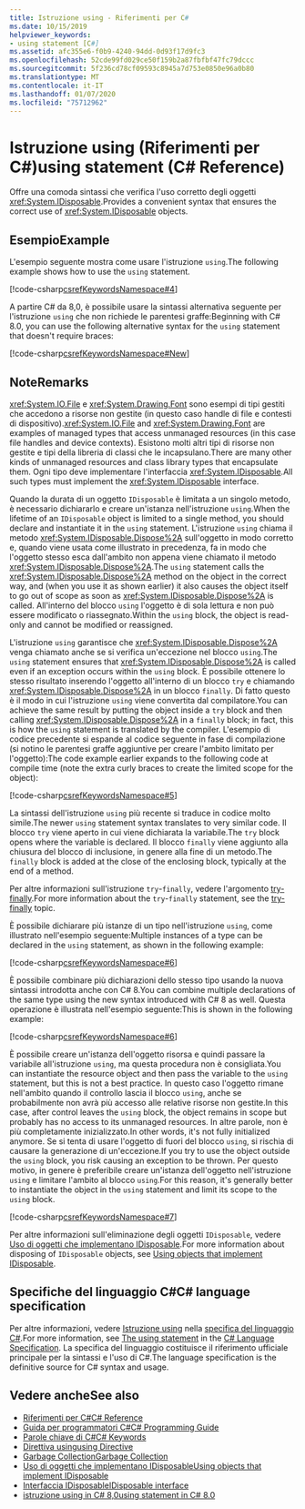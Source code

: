 ```yaml
---
title: Istruzione using - Riferimenti per C#
ms.date: 10/15/2019
helpviewer_keywords:
- using statement [C#]
ms.assetid: afc355e6-f0b9-4240-94dd-0d93f17d9fc3
ms.openlocfilehash: 52cde99fd029ce50f159b2a87fbfbf47fc79dccc
ms.sourcegitcommit: 5f236cd78cf09593c8945a7d753e0850e96a0b80
ms.translationtype: MT
ms.contentlocale: it-IT
ms.lasthandoff: 01/07/2020
ms.locfileid: "75712962"
---
```

# <a name="using-statement-c-reference"></a><span data-ttu-id="6cb98-102">Istruzione using (Riferimenti per C#)</span><span class="sxs-lookup"><span data-stu-id="6cb98-102">using statement (C# Reference)</span></span>

<span data-ttu-id="6cb98-103">Offre una comoda sintassi che verifica l'uso corretto degli oggetti <xref:System.IDisposable>.</span><span class="sxs-lookup"><span data-stu-id="6cb98-103">Provides a convenient syntax that ensures the correct use of <xref:System.IDisposable> objects.</span></span>

## <a name="example"></a><span data-ttu-id="6cb98-104">Esempio</span><span class="sxs-lookup"><span data-stu-id="6cb98-104">Example</span></span>

<span data-ttu-id="6cb98-105">L'esempio seguente mostra come usare l'istruzione `using`.</span><span class="sxs-lookup"><span data-stu-id="6cb98-105">The following example shows how to use the `using` statement.</span></span>

[!code-csharp[csrefKeywordsNamespace#4](~/samples/snippets/csharp/VS_Snippets_VBCSharp/csrefKeywordsNamespace/CS/csrefKeywordsNamespace.cs#4)]

<span data-ttu-id="6cb98-106">A partire C# da 8,0, è possibile usare la sintassi alternativa seguente per l'istruzione `using` che non richiede le parentesi graffe:</span><span class="sxs-lookup"><span data-stu-id="6cb98-106">Beginning with C# 8.0, you can use the following alternative syntax for the `using` statement that doesn't require braces:</span></span>

[!code-csharp[csrefKeywordsNamespace#New](~/samples/snippets/csharp/VS_Snippets_VBCSharp/csrefKeywordsNamespace/CS/csrefKeywordsNamespace.cs#ModernUsing)]

## <a name="remarks"></a><span data-ttu-id="6cb98-107">Note</span><span class="sxs-lookup"><span data-stu-id="6cb98-107">Remarks</span></span>

<span data-ttu-id="6cb98-108"><xref:System.IO.File> e <xref:System.Drawing.Font> sono esempi di tipi gestiti che accedono a risorse non gestite (in questo caso handle di file e contesti di dispositivo).</span><span class="sxs-lookup"><span data-stu-id="6cb98-108"><xref:System.IO.File> and <xref:System.Drawing.Font> are examples of managed types that access unmanaged resources (in this case file handles and device contexts).</span></span> <span data-ttu-id="6cb98-109">Esistono molti altri tipi di risorse non gestite e tipi della libreria di classi che le incapsulano.</span><span class="sxs-lookup"><span data-stu-id="6cb98-109">There are many other kinds of unmanaged resources and class library types that encapsulate them.</span></span> <span data-ttu-id="6cb98-110">Ogni tipo deve implementare l'interfaccia <xref:System.IDisposable>.</span><span class="sxs-lookup"><span data-stu-id="6cb98-110">All such types must implement the <xref:System.IDisposable> interface.</span></span>

<span data-ttu-id="6cb98-111">Quando la durata di un oggetto `IDisposable` è limitata a un singolo metodo, è necessario dichiararlo e creare un'istanza nell'istruzione `using`.</span><span class="sxs-lookup"><span data-stu-id="6cb98-111">When the lifetime of an `IDisposable` object is limited to a single method, you should declare and instantiate it in the `using` statement.</span></span> <span data-ttu-id="6cb98-112">L'istruzione `using` chiama il metodo <xref:System.IDisposable.Dispose%2A> sull'oggetto in modo corretto e, quando viene usata come illustrato in precedenza, fa in modo che l'oggetto stesso esca dall'ambito non appena viene chiamato il metodo <xref:System.IDisposable.Dispose%2A>.</span><span class="sxs-lookup"><span data-stu-id="6cb98-112">The `using` statement calls the <xref:System.IDisposable.Dispose%2A> method on the object in the correct way, and (when you use it as shown earlier) it also causes the object itself to go out of scope as soon as <xref:System.IDisposable.Dispose%2A> is called.</span></span> <span data-ttu-id="6cb98-113">All'interno del blocco `using` l'oggetto è di sola lettura e non può essere modificato o riassegnato.</span><span class="sxs-lookup"><span data-stu-id="6cb98-113">Within the `using` block, the object is read-only and cannot be modified or reassigned.</span></span>

<span data-ttu-id="6cb98-114">L'istruzione `using` garantisce che <xref:System.IDisposable.Dispose%2A> venga chiamato anche se si verifica un'eccezione nel blocco `using`.</span><span class="sxs-lookup"><span data-stu-id="6cb98-114">The `using` statement ensures that <xref:System.IDisposable.Dispose%2A> is called even if an exception occurs within the `using` block.</span></span> <span data-ttu-id="6cb98-115">È possibile ottenere lo stesso risultato inserendo l'oggetto all'interno di un blocco `try` e chiamando <xref:System.IDisposable.Dispose%2A> in un blocco `finally`. Di fatto questo è il modo in cui l'istruzione `using` viene convertita dal compilatore.</span><span class="sxs-lookup"><span data-stu-id="6cb98-115">You can achieve the same result by putting the object inside a `try` block and then calling <xref:System.IDisposable.Dispose%2A> in a `finally` block; in fact, this is how the `using` statement is translated by the compiler.</span></span> <span data-ttu-id="6cb98-116">L'esempio di codice precedente si espande al codice seguente in fase di compilazione (si notino le parentesi graffe aggiuntive per creare l'ambito limitato per l'oggetto):</span><span class="sxs-lookup"><span data-stu-id="6cb98-116">The code example earlier expands to the following code at compile time (note the extra curly braces to create the limited scope for the object):</span></span>

[!code-csharp[csrefKeywordsNamespace#5](~/samples/snippets/csharp/VS_Snippets_VBCSharp/csrefKeywordsNamespace/CS/csrefKeywordsNamespace.cs#5)]

<span data-ttu-id="6cb98-117">La sintassi dell'istruzione `using` più recente si traduce in codice molto simile.</span><span class="sxs-lookup"><span data-stu-id="6cb98-117">The newer `using` statement syntax translates to very similar code.</span></span> <span data-ttu-id="6cb98-118">Il blocco `try` viene aperto in cui viene dichiarata la variabile.</span><span class="sxs-lookup"><span data-stu-id="6cb98-118">The `try` block opens where the variable is declared.</span></span> <span data-ttu-id="6cb98-119">Il blocco `finally` viene aggiunto alla chiusura del blocco di inclusione, in genere alla fine di un metodo.</span><span class="sxs-lookup"><span data-stu-id="6cb98-119">The `finally` block is added at the close of the enclosing block, typically at the end of a method.</span></span>

<span data-ttu-id="6cb98-120">Per altre informazioni sull'istruzione `try`-`finally`, vedere l'argomento [try-finally](try-finally.md).</span><span class="sxs-lookup"><span data-stu-id="6cb98-120">For more information about the `try`-`finally` statement, see the [try-finally](try-finally.md) topic.</span></span>

<span data-ttu-id="6cb98-121">È possibile dichiarare più istanze di un tipo nell'istruzione `using`, come illustrato nell'esempio seguente:</span><span class="sxs-lookup"><span data-stu-id="6cb98-121">Multiple instances of a type can be declared in the `using` statement, as shown in the following example:</span></span>

[!code-csharp[csrefKeywordsNamespace#6](~/samples/snippets/csharp/VS_Snippets_VBCSharp/csrefKeywordsNamespace/CS/csrefKeywordsNamespace.cs#6)]

<span data-ttu-id="6cb98-122">È possibile combinare più dichiarazioni dello stesso tipo usando la nuova sintassi introdotta anche con C# 8.</span><span class="sxs-lookup"><span data-stu-id="6cb98-122">You can combine multiple declarations of the same type using the new syntax introduced with C# 8 as well.</span></span> <span data-ttu-id="6cb98-123">Questa operazione è illustrata nell'esempio seguente:</span><span class="sxs-lookup"><span data-stu-id="6cb98-123">This is shown in the following example:</span></span>

[!code-csharp[csrefKeywordsNamespace#6](~/samples/snippets/csharp/VS_Snippets_VBCSharp/csrefKeywordsNamespace/CS/csrefKeywordsNamespace.cs#MultipleUsing)]

<span data-ttu-id="6cb98-124">È possibile creare un'istanza dell'oggetto risorsa e quindi passare la variabile all'istruzione `using`, ma questa procedura non è consigliata.</span><span class="sxs-lookup"><span data-stu-id="6cb98-124">You can instantiate the resource object and then pass the variable to the `using` statement, but this is not a best practice.</span></span> <span data-ttu-id="6cb98-125">In questo caso l'oggetto rimane nell'ambito quando il controllo lascia il blocco `using`, anche se probabilmente non avrà più accesso alle relative risorse non gestite.</span><span class="sxs-lookup"><span data-stu-id="6cb98-125">In this case, after control leaves the `using` block, the object remains in scope but probably has no access to its unmanaged resources.</span></span> <span data-ttu-id="6cb98-126">In altre parole, non è più completamente inizializzato.</span><span class="sxs-lookup"><span data-stu-id="6cb98-126">In other words, it's not fully initialized anymore.</span></span> <span data-ttu-id="6cb98-127">Se si tenta di usare l'oggetto di fuori del blocco `using`, si rischia di causare la generazione di un'eccezione.</span><span class="sxs-lookup"><span data-stu-id="6cb98-127">If you try to use the object outside the `using` block, you risk causing an exception to be thrown.</span></span> <span data-ttu-id="6cb98-128">Per questo motivo, in genere è preferibile creare un'istanza dell'oggetto nell'istruzione `using` e limitare l'ambito al blocco `using`.</span><span class="sxs-lookup"><span data-stu-id="6cb98-128">For this reason, it's generally better to instantiate the object in the `using` statement and limit its scope to the `using` block.</span></span>

[!code-csharp[csrefKeywordsNamespace#7](~/samples/snippets/csharp/VS_Snippets_VBCSharp/csrefKeywordsNamespace/CS/csrefKeywordsNamespace.cs#7)]

<span data-ttu-id="6cb98-129">Per altre informazioni sull'eliminazione degli oggetti `IDisposable`, vedere [Uso di oggetti che implementano IDisposable](../../../standard/garbage-collection/using-objects.md).</span><span class="sxs-lookup"><span data-stu-id="6cb98-129">For more information about disposing of `IDisposable` objects, see [Using objects that implement IDisposable](../../../standard/garbage-collection/using-objects.md).</span></span>

## <a name="c-language-specification"></a><span data-ttu-id="6cb98-130">Specifiche del linguaggio C#</span><span class="sxs-lookup"><span data-stu-id="6cb98-130">C# language specification</span></span>

<span data-ttu-id="6cb98-131">Per altre informazioni, vedere [Istruzione using](~/_csharplang/spec/statements.md#the-using-statement) nella [specifica del linguaggio C#](/dotnet/csharp/language-reference/language-specification/introduction).</span><span class="sxs-lookup"><span data-stu-id="6cb98-131">For more information, see [The using statement](~/_csharplang/spec/statements.md#the-using-statement) in the [C# Language Specification](/dotnet/csharp/language-reference/language-specification/introduction).</span></span> <span data-ttu-id="6cb98-132">La specifica del linguaggio costituisce il riferimento ufficiale principale per la sintassi e l'uso di C#.</span><span class="sxs-lookup"><span data-stu-id="6cb98-132">The language specification is the definitive source for C# syntax and usage.</span></span>

## <a name="see-also"></a><span data-ttu-id="6cb98-133">Vedere anche</span><span class="sxs-lookup"><span data-stu-id="6cb98-133">See also</span></span>

- [<span data-ttu-id="6cb98-134">Riferimenti per C#</span><span class="sxs-lookup"><span data-stu-id="6cb98-134">C# Reference</span></span>](../index.md)
- [<span data-ttu-id="6cb98-135">Guida per programmatori C#</span><span class="sxs-lookup"><span data-stu-id="6cb98-135">C# Programming Guide</span></span>](../../programming-guide/index.md)
- [<span data-ttu-id="6cb98-136">Parole chiave di C#</span><span class="sxs-lookup"><span data-stu-id="6cb98-136">C# Keywords</span></span>](index.md)
- [<span data-ttu-id="6cb98-137">Direttiva using</span><span class="sxs-lookup"><span data-stu-id="6cb98-137">using Directive</span></span>](using-directive.md)
- [<span data-ttu-id="6cb98-138">Garbage Collection</span><span class="sxs-lookup"><span data-stu-id="6cb98-138">Garbage Collection</span></span>](../../../standard/garbage-collection/index.md)
- [<span data-ttu-id="6cb98-139">Uso di oggetti che implementano IDisposable</span><span class="sxs-lookup"><span data-stu-id="6cb98-139">Using objects that implement IDisposable</span></span>](../../../standard/garbage-collection/using-objects.md)
- [<span data-ttu-id="6cb98-140">Interfaccia IDisposable</span><span class="sxs-lookup"><span data-stu-id="6cb98-140">IDisposable interface</span></span>](xref:System.IDisposable)
- [<span data-ttu-id="6cb98-141">istruzione using in C# 8,0</span><span class="sxs-lookup"><span data-stu-id="6cb98-141">using statement in C# 8.0</span></span>](~/_csharplang/proposals/csharp-8.0/using.md)
